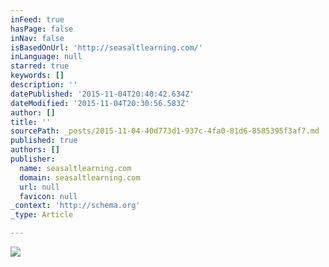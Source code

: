 ```yaml
---
inFeed: true
hasPage: false
inNav: false
isBasedOnUrl: 'http://seasaltlearning.com/'
inLanguage: null
starred: true
keywords: []
description: ''
datePublished: '2015-11-04T20:40:42.634Z'
dateModified: '2015-11-04T20:30:56.583Z'
author: []
title: ''
sourcePath: _posts/2015-11-04-40d773d1-937c-4fa0-81d6-8585395f3af7.md
published: true
authors: []
publisher:
  name: seasaltlearning.com
  domain: seasaltlearning.com
  url: null
  favicon: null
_context: 'http://schema.org'
_type: Article

---
```

![](http://seasaltlearning.com/wp-content/uploads/2015/10/Seasalt-illustrations-13.jpg)